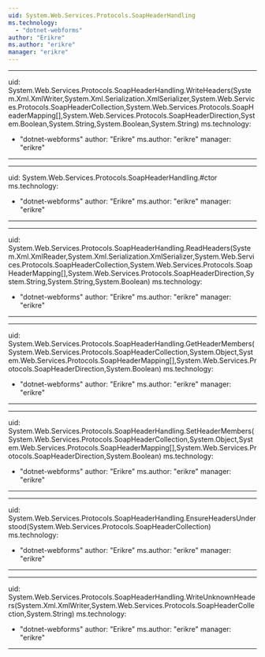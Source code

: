 ```yaml
---
uid: System.Web.Services.Protocols.SoapHeaderHandling
ms.technology: 
  - "dotnet-webforms"
author: "Erikre"
ms.author: "erikre"
manager: "erikre"
---
```


---
uid: System.Web.Services.Protocols.SoapHeaderHandling.WriteHeaders(System.Xml.XmlWriter,System.Xml.Serialization.XmlSerializer,System.Web.Services.Protocols.SoapHeaderCollection,System.Web.Services.Protocols.SoapHeaderMapping[],System.Web.Services.Protocols.SoapHeaderDirection,System.Boolean,System.String,System.Boolean,System.String)
ms.technology: 
  - "dotnet-webforms"
author: "Erikre"
ms.author: "erikre"
manager: "erikre"
---

---
uid: System.Web.Services.Protocols.SoapHeaderHandling.#ctor
ms.technology: 
  - "dotnet-webforms"
author: "Erikre"
ms.author: "erikre"
manager: "erikre"
---

---
uid: System.Web.Services.Protocols.SoapHeaderHandling.ReadHeaders(System.Xml.XmlReader,System.Xml.Serialization.XmlSerializer,System.Web.Services.Protocols.SoapHeaderCollection,System.Web.Services.Protocols.SoapHeaderMapping[],System.Web.Services.Protocols.SoapHeaderDirection,System.String,System.String,System.Boolean)
ms.technology: 
  - "dotnet-webforms"
author: "Erikre"
ms.author: "erikre"
manager: "erikre"
---

---
uid: System.Web.Services.Protocols.SoapHeaderHandling.GetHeaderMembers(System.Web.Services.Protocols.SoapHeaderCollection,System.Object,System.Web.Services.Protocols.SoapHeaderMapping[],System.Web.Services.Protocols.SoapHeaderDirection,System.Boolean)
ms.technology: 
  - "dotnet-webforms"
author: "Erikre"
ms.author: "erikre"
manager: "erikre"
---

---
uid: System.Web.Services.Protocols.SoapHeaderHandling.SetHeaderMembers(System.Web.Services.Protocols.SoapHeaderCollection,System.Object,System.Web.Services.Protocols.SoapHeaderMapping[],System.Web.Services.Protocols.SoapHeaderDirection,System.Boolean)
ms.technology: 
  - "dotnet-webforms"
author: "Erikre"
ms.author: "erikre"
manager: "erikre"
---

---
uid: System.Web.Services.Protocols.SoapHeaderHandling.EnsureHeadersUnderstood(System.Web.Services.Protocols.SoapHeaderCollection)
ms.technology: 
  - "dotnet-webforms"
author: "Erikre"
ms.author: "erikre"
manager: "erikre"
---

---
uid: System.Web.Services.Protocols.SoapHeaderHandling.WriteUnknownHeaders(System.Xml.XmlWriter,System.Web.Services.Protocols.SoapHeaderCollection,System.String)
ms.technology: 
  - "dotnet-webforms"
author: "Erikre"
ms.author: "erikre"
manager: "erikre"
---

